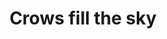 ---
title: "Crows fill the sky"
picture: "/assets/camera-roll/2022/2022-08-03-crows-fill-the-sky/20220804_032820921_iOS.jpg"
thumbnail: "/assets/camera-roll/2022/2022-08-03-crows-fill-the-sky/20220804_032820921_iOS-thumbnail.jpg"
tags:
  - Bothell
  - Looking Up
  - Photograph
  - Crow
---